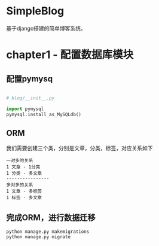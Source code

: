# SimpleBlog 
基于django搭建的简单博客系统。
# chapter1 - 配置数据库模块
## 配置pymysq
```py

# blog/__init__.py

import pymysql
pymysql.install_as_MySQLdb()
```
## ORM
我们需要创建三个类，分别是文章，分类，标签，对应关系如下
```
一对多的关系
1 文章 - 1分类
1 分类 - 多文章
----------------
多对多的关系
1 文章 - 多标签 
1 标签 - 多文章
```
## 完成ORM，进行数据迁移
```
python manage.py makemigrations 
python manage.py migrate  

```